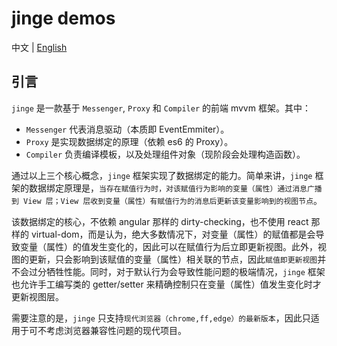 # jinge demos

中文 | [English](./)

## 引言

`jinge` 是一款基于 `Messenger`, `Proxy` 和 `Compiler` 的前端 mvvm 框架。其中：

* `Messenger` 代表消息驱动（本质即 EventEmmiter）。
* `Proxy` 是实现数据绑定的原理（依赖 es6 的 Proxy）。
* `Compiler` 负责编译模板，以及处理组件对象（现阶段会处理构造函数）。

通过以上三个核心概念，`jinge` 框架实现了数据绑定的能力。简单来讲，`jinge` 框架的数据绑定原理是，`当存在赋值行为时，对该赋值行为影响的变量（属性）通过消息广播到 View 层；View 层收到变量（属性）有赋值行为的消息后更新该变量影响到的视图节点`。

该数据绑定的核心，不依赖 angular 那样的 dirty-checking，也不使用 react 那样的 virtual-dom，而是认为，绝大多数情况下，对变量（属性）的赋值都是会导致变量（属性）的值发生变化的，因此可以在赋值行为后立即更新视图。此外，视图的更新，只会影响到该赋值的变量（属性）相关联的节点，因此`赋值即更新视图`并不会过分牺牲性能。同时，对于默认行为会导致性能问题的极端情况，`jinge` 框架也允许手工编写类的 getter/setter 来精确控制只在变量（属性）值发生变化时才更新视图层。

需要注意的是，`jinge` 只支持`现代浏览器（chrome,ff,edge）的最新版本`，因此只适用于可不考虑浏览器兼容性问题的现代项目。